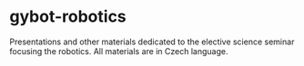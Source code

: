 # gybot-robotics
Presentations and other materials dedicated to the elective science seminar focusing the robotics. All materials are in Czech language.
